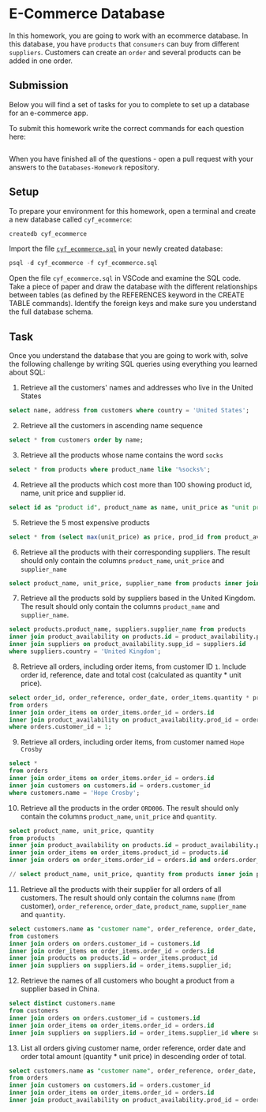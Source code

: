 # E-Commerce Database

In this homework, you are going to work with an ecommerce database. In this database, you have `products` that `consumers` can buy from different `suppliers`. Customers can create an `order` and several products can be added in one order.

## Submission

Below you will find a set of tasks for you to complete to set up a database for an e-commerce app.

To submit this homework write the correct commands for each question here:
```sql


```

When you have finished all of the questions - open a pull request with your answers to the `Databases-Homework` repository.

## Setup

To prepare your environment for this homework, open a terminal and create a new database called `cyf_ecommerce`:

```sql
createdb cyf_ecommerce
```

Import the file [`cyf_ecommerce.sql`](./cyf_ecommerce.sql) in your newly created database:

```sql
psql -d cyf_ecommerce -f cyf_ecommerce.sql
```

Open the file `cyf_ecommerce.sql` in VSCode and examine the SQL code. Take a piece of paper and draw the database with the different relationships between tables (as defined by the REFERENCES keyword in the CREATE TABLE commands). Identify the foreign keys and make sure you understand the full database schema.

## Task

Once you understand the database that you are going to work with, solve the following challenge by writing SQL queries using everything you learned about SQL:

1. Retrieve all the customers' names and addresses who live in the United States
```sql
select name, address from customers where country = 'United States';
```
2. Retrieve all the customers in ascending name sequence
```sql
select * from customers order by name;
```
3. Retrieve all the products whose name contains the word `socks`
```sql
select * from products where product_name like '%socks%';
```
4. Retrieve all the products which cost more than 100 showing product id, name, unit price and supplier id.
```sql
select id as "product id", product_name as name, unit_price as "unit price", supp_id as "supplier id" from products inner join product_availability on products.id = product_availability.prod_id where unit_price > 100;
```
5. Retrieve the 5 most expensive products
```sql
select * from (select max(unit_price) as price, prod_id from product_availability group by prod_id) as "max_price table" order by price desc limit 5;

```
6. Retrieve all the products with their corresponding suppliers. The result should only contain the columns 
`product_name`, `unit_price` and `supplier_name`
```sql
select product_name, unit_price, supplier_name from products inner join product_availability on products.id = product_availability.prod_id inner join suppliers on suppliers.id = product_availability.supp_id;
```
7. Retrieve all the products sold by suppliers based in the United Kingdom. The result should only contain the columns `product_name` and `supplier_name`.
```sql
select products.product_name, suppliers.supplier_name from products
inner join product_availability on products.id = product_availability.prod_id
inner join suppliers on product_availability.supp_id = suppliers.id
where suppliers.country = 'United Kingdom';
```
8. Retrieve all orders, including order items, from customer ID `1`. Include order id, reference, date and total cost (calculated as quantity * unit price).
```sql
select order_id, order_reference, order_date, order_items.quantity * product_availability.unit_price as "total cost" 
from orders
inner join order_items on order_items.order_id = orders.id
inner join product_availability on product_availability.prod_id = order_items.product_id and product_availability.supp_id = order_items.supplier_id
where orders.customer_id = 1;
```
9. Retrieve all orders, including order items, from customer named `Hope Crosby`
```sql
select * 
from orders
inner join order_items on order_items.order_id = orders.id
inner join customers on customers.id = orders.customer_id
where customers.name = 'Hope Crosby';
```
10. Retrieve all the products in the order `ORD006`. The result should only contain the columns `product_name`, `unit_price` and `quantity`.
```sql
select product_name, unit_price, quantity 
from products 
inner join product_availability on products.id = product_availability.prod_id 
inner join order_items on order_items.product_id = products.id 
inner join orders on order_items.order_id = orders.id and orders.order_reference = 'ORD006';

// select product_name, unit_price, quantity from products inner join product_availability on products.id = product_availability.prod_id inner join order_items on order_items.product_id = products.id inner join orders on order_items.order_id = orders.id where orders.order_reference = 'ORD006';
```
11. Retrieve all the products with their supplier for all orders of all customers. The result should only contain the columns `name` (from customer), `order_reference`, `order_date`, `product_name`, `supplier_name` and `quantity`.
```sql
select customers.name as "customer name", order_reference, order_date, product_name, supplier_name, quantity 
from customers 
inner join orders on orders.customer_id = customers.id
inner join order_items on order_items.order_id = orders.id 
inner join products on products.id = order_items.product_id
inner join suppliers on suppliers.id = order_items.supplier_id;
```
12. Retrieve the names of all customers who bought a product from a supplier based in China.
```sql
select distinct customers.name
from customers 
inner join orders on orders.customer_id = customers.id
inner join order_items on order_items.order_id = orders.id 
inner join suppliers on suppliers.id = order_items.supplier_id where suppliers.country = 'China';
```
13. List all orders giving customer name, order reference, order date and order total amount (quantity * unit price) in descending order of total.
```sql
select customers.name as "customer name", order_reference, order_date, order_items.quantity * product_availability.unit_price as "total cost" 
from orders
inner join customers on customers.id = orders.customer_id
inner join order_items on order_items.order_id = orders.id
inner join product_availability on product_availability.prod_id = order_items.product_id and product_availability.supp_id = order_items.supplier_id order by "total cost" desc;
```

